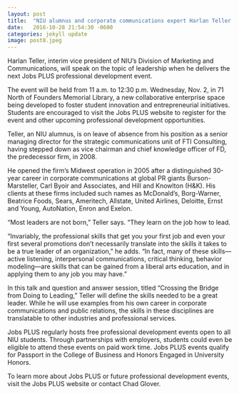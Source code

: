 ```yaml
---
layout: post
title:  "NIU alumnus and corporate communications expert Harlan Teller to deliver Nov. 2 Jobs PLUS event"
date:   2016-10-28 21:54:30 -0600
categories: jekyll update
image: post8.jpeg
---
```

Harlan Teller, interim vice president of NIU’s Division of Marketing and Communications, will speak on the topic of leadership when he delivers the next Jobs PLUS professional development event.

The event will be held from 11 a.m. to 12:30 p.m. Wednesday, Nov. 2, in 71 North of Founders Memorial Library, a new collaborative enterprise space being developed to foster student innovation and entrepreneurial initiatives. Students are encouraged to visit the Jobs PLUS website to register for the event and other upcoming professional development opportunities. 

Teller, an NIU alumnus, is on leave of absence from his position as a senior managing director for the strategic communications unit of FTI Consulting, having stepped down as vice chairman and chief knowledge officer of FD, the predecessor firm, in 2008.

He opened the firm’s Midwest operation in 2005 after a distinguished 30-year career in corporate communications at global PR giants Burson-Marsteller, Carl Byoir and Associates, and Hill and Knowlton (H&K). His clients at these firms included such names as McDonald’s, Borg-Warner, Beatrice Foods, Sears, Ameritech, Allstate, United Airlines, Deloitte, Ernst and Young, AutoNation, Enron and Exelon.    

“Most leaders are not born,” Teller says. “They learn on the job how to lead.

“Invariably, the professional skills that get you your first job and even your first several promotions don’t necessarily translate into the skills it takes to be a true leader of an organization,” he adds. “In fact, many of these skills—active listening, interpersonal communications, critical thinking, behavior modeling—are skills that can be gained from a liberal arts education, and in applying them to any job you may have.”

In this talk and question and answer session, titled “Crossing the Bridge from Doing to Leading,” Teller will define the skills needed to be a great leader. While he will use examples from his own career in corporate communications and public relations, the skills in these disciplines are translatable to other industries and professional services.

Jobs PLUS regularly hosts free professional development events open to all NIU students. Through partnerships with employers, students could even be eligible to attend these events on paid work time. Jobs PLUS events qualify for Passport in the College of Business and Honors Engaged in University Honors.

To learn more about Jobs PLUS or future professional development events, visit the Jobs PLUS website or contact Chad Glover.